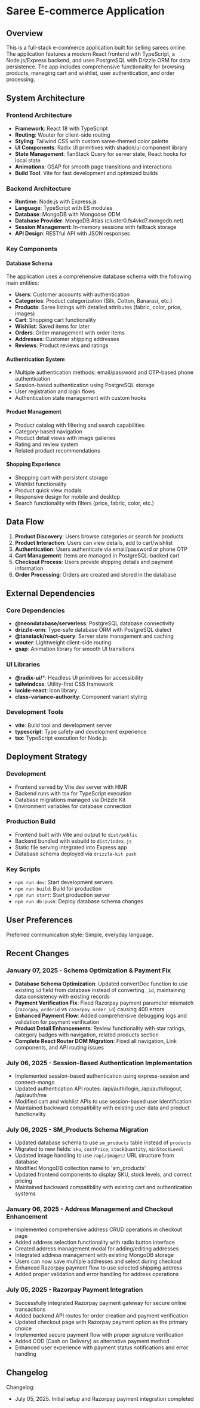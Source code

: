 # Saree E-commerce Application

## Overview

This is a full-stack e-commerce application built for selling sarees online. The application features a modern React frontend with TypeScript, a Node.js/Express backend, and uses PostgreSQL with Drizzle ORM for data persistence. The app includes comprehensive functionality for browsing products, managing cart and wishlist, user authentication, and order processing.

## System Architecture

### Frontend Architecture
- **Framework**: React 18 with TypeScript
- **Routing**: Wouter for client-side routing
- **Styling**: Tailwind CSS with custom saree-themed color palette
- **UI Components**: Radix UI primitives with shadcn/ui component library
- **State Management**: TanStack Query for server state, React hooks for local state
- **Animations**: GSAP for smooth page transitions and interactions
- **Build Tool**: Vite for fast development and optimized builds

### Backend Architecture
- **Runtime**: Node.js with Express.js
- **Language**: TypeScript with ES modules
- **Database**: MongoDB with Mongoose ODM
- **Database Provider**: MongoDB Atlas (cluster0.fs4vkd7.mongodb.net)
- **Session Management**: In-memory sessions with fallback storage
- **API Design**: RESTful API with JSON responses

### Key Components

#### Database Schema
The application uses a comprehensive database schema with the following main entities:
- **Users**: Customer accounts with authentication
- **Categories**: Product categorization (Silk, Cotton, Banarasi, etc.)
- **Products**: Saree listings with detailed attributes (fabric, color, price, images)
- **Cart**: Shopping cart functionality
- **Wishlist**: Saved items for later
- **Orders**: Order management with order items
- **Addresses**: Customer shipping addresses
- **Reviews**: Product reviews and ratings

#### Authentication System
- Multiple authentication methods: email/password and OTP-based phone authentication
- Session-based authentication using PostgreSQL storage
- User registration and login flows
- Authentication state management with custom hooks

#### Product Management
- Product catalog with filtering and search capabilities
- Category-based navigation
- Product detail views with image galleries
- Rating and review system
- Related product recommendations

#### Shopping Experience
- Shopping cart with persistent storage
- Wishlist functionality
- Product quick view modals
- Responsive design for mobile and desktop
- Search functionality with filters (price, fabric, color, etc.)

## Data Flow

1. **Product Discovery**: Users browse categories or search for products
2. **Product Interaction**: Users can view details, add to cart/wishlist
3. **Authentication**: Users authenticate via email/password or phone OTP
4. **Cart Management**: Items are managed in PostgreSQL-backed cart
5. **Checkout Process**: Users provide shipping details and payment information
6. **Order Processing**: Orders are created and stored in the database

## External Dependencies

### Core Dependencies
- **@neondatabase/serverless**: PostgreSQL database connectivity
- **drizzle-orm**: Type-safe database ORM with PostgreSQL dialect
- **@tanstack/react-query**: Server state management and caching
- **wouter**: Lightweight client-side routing
- **gsap**: Animation library for smooth UI transitions

### UI Libraries
- **@radix-ui/***: Headless UI primitives for accessibility
- **tailwindcss**: Utility-first CSS framework
- **lucide-react**: Icon library
- **class-variance-authority**: Component variant styling

### Development Tools
- **vite**: Build tool and development server
- **typescript**: Type safety and development experience
- **tsx**: TypeScript execution for Node.js

## Deployment Strategy

### Development
- Frontend served by Vite dev server with HMR
- Backend runs with tsx for TypeScript execution
- Database migrations managed via Drizzle Kit
- Environment variables for database connection

### Production Build
- Frontend built with Vite and output to `dist/public`
- Backend bundled with esbuild to `dist/index.js`
- Static file serving integrated into Express app
- Database schema deployed via `drizzle-kit push`

### Key Scripts
- `npm run dev`: Start development servers
- `npm run build`: Build for production
- `npm run start`: Start production server
- `npm run db:push`: Deploy database schema changes

## User Preferences

Preferred communication style: Simple, everyday language.

## Recent Changes

### January 07, 2025 - Schema Optimization & Payment Fix
- **Database Schema Optimization**: Updated convertDoc function to use existing `id` field from database instead of converting `_id`, maintaining data consistency with existing records
- **Payment Verification Fix**: Fixed Razorpay payment parameter mismatch (`razorpay_orderid` vs `razorpay_order_id`) causing 400 errors
- **Enhanced Payment Flow**: Added comprehensive debugging logs and validation for payment verification
- **Product Detail Enhancements**: Review functionality with star ratings, category badges with navigation, related products section
- **Complete React Router DOM Migration**: Fixed all navigation, Link components, and API routing issues

### July 06, 2025 - Session-Based Authentication Implementation
- Implemented session-based authentication using express-session and connect-mongo
- Updated authentication API routes: /api/auth/login, /api/auth/logout, /api/auth/me
- Modified cart and wishlist APIs to use session-based user identification
- Maintained backward compatibility with existing user data and product functionality

### July 06, 2025 - SM_Products Schema Migration
- Updated database schema to use `sm_products` table instead of `products`
- Migrated to new fields: `sku`, `costPrice`, `stockQuantity`, `minStockLevel`
- Updated image handling to use `/api/images/` URL structure from database
- Modified MongoDB collection name to 'sm_products' 
- Updated frontend components to display SKU, stock levels, and correct pricing
- Maintained backward compatibility with existing cart and authentication systems

### January 06, 2025 - Address Management and Checkout Enhancement
- Implemented comprehensive address CRUD operations in checkout page
- Added address selection functionality with radio button interface
- Created address management modal for adding/editing addresses
- Integrated address management with existing MongoDB storage
- Users can now save multiple addresses and select during checkout
- Enhanced Razorpay payment flow to use selected shipping address
- Added proper validation and error handling for address operations

### July 05, 2025 - Razorpay Payment Integration  
- Successfully integrated Razorpay payment gateway for secure online transactions
- Added backend API routes for order creation and payment verification
- Updated checkout page with Razorpay payment option as the primary choice
- Implemented secure payment flow with proper signature verification
- Added COD (Cash on Delivery) as alternative payment method
- Enhanced user experience with payment status notifications and error handling

## Changelog

Changelog:
- July 05, 2025. Initial setup and Razorpay payment integration completed